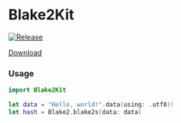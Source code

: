 # Blake2Kit

[![Release](https://github.com/Wanwire/Blake2Kit/actions/workflows/release.yml/badge.svg)](https://github.com/Wanwire/Blake2Kit/actions/workflows/release.yml)

[Download](https://github.com/Wanwire/Blake2Kit/releases/latest "download latest release")

### Usage
```swift
import Blake2Kit

let data = "Hello, world!".data(using: .utf8)!
let hash = Blake2.blake2s(data: data)

```

